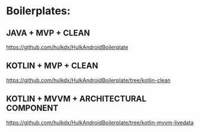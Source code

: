 # Boilerplates:

## JAVA + MVP + CLEAN
https://github.com/hulkdx/HulkAndroidBoilerplate

## KOTLIN + MVP + CLEAN
https://github.com/hulkdx/HulkAndroidBoilerplate/tree/kotlin-clean

## KOTLIN + MVVM + ARCHITECTURAL COMPONENT
https://github.com/hulkdx/HulkAndroidBoilerplate/tree/kotlin-mvvm-livedata
